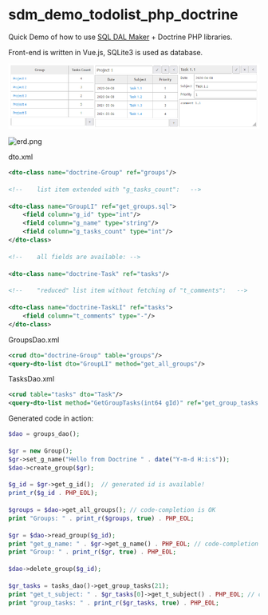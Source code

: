 # sdm_demo_todolist_php_doctrine
Quick Demo of how to use [SQL DAL Maker](https://github.com/panedrone/sqldalmaker) + Doctrine PHP libraries.

Front-end is written in Vue.js, SQLite3 is used as database.

![demo-go.png](demo-go.png)

![erd.png](erd.png)

dto.xml
```xml
<dto-class name="doctrine-Group" ref="groups"/>

<!--    list item extended with "g_tasks_count":   -->

<dto-class name="GroupLI" ref="get_groups.sql">
    <field column="g_id" type="int"/>
    <field column="g_name" type="string"/>
    <field column="g_tasks_count" type="int"/>
</dto-class>

<!--    all fields are available: -->

<dto-class name="doctrine-Task" ref="tasks"/>

<!--    "reduced" list item without fetching of "t_comments":   -->

<dto-class name="doctrine-TaskLI" ref="tasks">
    <field column="t_comments" type="-"/>
</dto-class>
```
GroupsDao.xml
```xml
<crud dto="doctrine-Group" table="groups"/>
<query-dto-list dto="GroupLI" method="get_all_groups"/>
```
TasksDao.xml
```xml
<crud table="tasks" dto="Task"/>
<query-dto-list method="GetGroupTasks(int64 gId)" ref="get_group_tasks.sql" dto="TaskLi"/>
```
Generated code in action:
```php
$dao = groups_dao();

$gr = new Group();
$gr->set_g_name("Hello from Doctrine " . date("Y-m-d H:i:s"));
$dao->create_group($gr);

$g_id = $gr->get_g_id();  // generated id is available!
print_r($g_id . PHP_EOL);

$groups = $dao->get_all_groups(); // code-completion is OK
print "Groups: " . print_r($groups, true) . PHP_EOL;

$gr = $dao->read_group($g_id);
print "get_g_name: " . $gr->get_g_name() . PHP_EOL; // code-completion is OK
print "Group: " . print_r($gr, true) . PHP_EOL;

$dao->delete_group($g_id);

$gr_tasks = tasks_dao()->get_group_tasks(21);
print "get_t_subject: " . $gr_tasks[0]->get_t_subject() . PHP_EOL; // code-completion is OK
print "group_tasks: " . print_r($gr_tasks, true) . PHP_EOL;
```